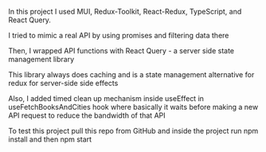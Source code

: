 In this project I used MUI, Redux-Toolkit, React-Redux, TypeScript, and React Query.

I tried to mimic a real API by using promises and filtering data there

Then, I wrapped API functions with React Query - a server side state management library

This library always does caching and is a state management alternative for redux for server-side side effects

Also, I added timed clean up mechanism inside useEffect in useFetchBooksAndCities hook where basically it waits before making a new API request to reduce the bandwidth of that API

To test this project pull this repo from GitHub and inside the project run npm install and then npm start
